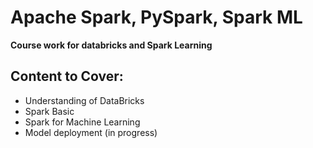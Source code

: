 # Apache Spark, PySpark, Spark ML

**Course work for databricks and Spark Learning**

##  Content to Cover:
- Understanding of DataBricks
- Spark Basic
- Spark for Machine Learning
- Model deployment (in progress)
